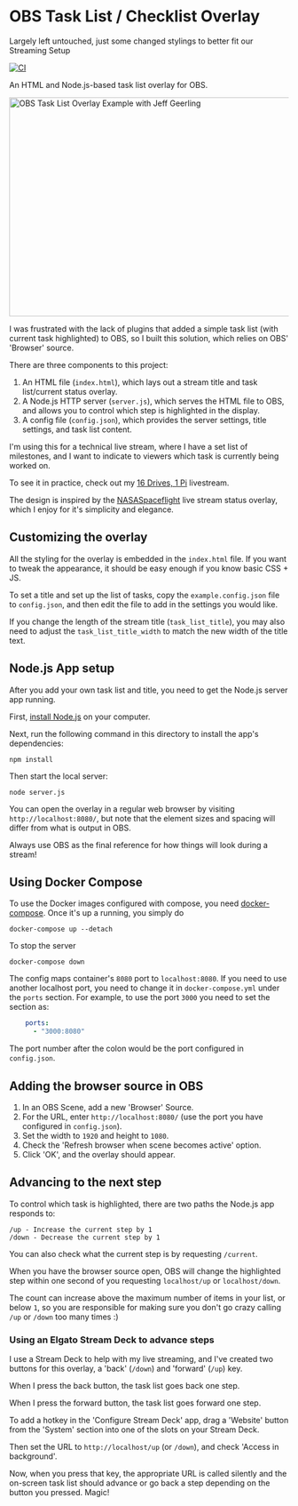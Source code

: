 # OBS Task List / Checklist Overlay

Largely left untouched, just some changed stylings to better fit our Streaming Setup

[![CI](https://github.com/geerlingguy/obs-task-list-overlay/actions/workflows/ci.yml/badge.svg?branch=master&event=push)](https://github.com/geerlingguy/obs-task-list-overlay/actions/workflows/ci.yml)

An HTML and Node.js-based task list overlay for OBS.

<img src="https://raw.githubusercontent.com/geerlingguy/obs-task-list-overlay/master/example.jpg" width="700" height="394" alt="OBS Task List Overlay Example with Jeff Geerling" />

I was frustrated with the lack of plugins that added a simple task list (with current task highlighted) to OBS, so I built this solution, which relies on OBS' 'Browser' source.

There are three components to this project:

  1. An HTML file (`index.html`), which lays out a stream title and task list/current status overlay.
  2. A Node.js HTTP server (`server.js`), which serves the HTML file to OBS, and allows you to control which step is highlighted in the display.
  3. A config file (`config.json`), which provides the server settings, title settings, and task list content.

I'm using this for a technical live stream, where I have a set list of milestones, and I want to indicate to viewers which task is currently being worked on.

To see it in practice, check out my [16 Drives, 1 Pi](https://www.youtube.com/watch?v=afnszOuWt74) livestream.

The design is inspired by the [NASASpaceflight](https://www.youtube.com/c/NASASpaceflightVideos) live stream status overlay, which I enjoy for it's simplicity and elegance.

## Customizing the overlay

All the styling for the overlay is embedded in the `index.html` file. If you want to tweak the appearance, it should be easy enough if you know basic CSS + JS.

To set a title and set up the list of tasks, copy the `example.config.json` file to `config.json`, and then edit the file to add in the settings you would like.

If you change the length of the stream title (`task_list_title`), you may also need to adjust the `task_list_title_width` to match the new width of the title text.

## Node.js App setup

After you add your own task list and title, you need to get the Node.js server app running.

First, [install Node.js](https://nodejs.org/en/download/) on your computer.

Next, run the following command in this directory to install the app's dependencies:

```
npm install
```

Then start the local server:

```
node server.js
```

You can open the overlay in a regular web browser by visiting `http://localhost:8080/`, but note that the element sizes and spacing will differ from what is output in OBS.

Always use OBS as the final reference for how things will look during a stream!

## Using Docker Compose

To use the Docker images configured with compose, you need [docker-compose](https://docs.docker.com/compose/install/). Once it's up a running, you simply do

```
docker-compose up --detach
```

To stop the server

```
docker-compose down
```

The config maps container's `8080` port to `localhost:8080`. If you need to use another localhost port, you need to change it in `docker-compose.yml` under the `ports` section. For example, to use the port `3000` you need to set the section as:

```yaml
    ports:
      - "3000:8080"
```

The port number after the colon would be the port configured in `config.json`.

## Adding the browser source in OBS

  1. In an OBS Scene, add a new 'Browser' Source.
  2. For the URL, enter `http://localhost:8080/` (use the port you have configured in `config.json`).
  3. Set the width to `1920` and height to `1080`.
  4. Check the 'Refresh browser when scene becomes active' option.
  5. Click 'OK', and the overlay should appear.

## Advancing to the next step

To control which task is highlighted, there are two paths the Node.js app responds to:

```
/up - Increase the current step by 1
/down - Decrease the current step by 1
```

You can also check what the current step is by requesting `/current`.

When you have the browser source open, OBS will change the highlighted step within one second of you requesting `localhost/up` or `localhost/down`.

The count can increase above the maximum number of items in your list, or below `1`, so you are responsible for making sure you don't go crazy calling `/up` or `/down` too many times :)

### Using an Elgato Stream Deck to advance steps

I use a Stream Deck to help with my live streaming, and I've created two buttons for this overlay, a 'back' (`/down`) and 'forward' (`/up`) key.

When I press the back button, the task list goes back one step.

When I press the forward button, the task list goes forward one step.

To add a hotkey in the 'Configure Stream Deck' app, drag a 'Website' button from the 'System' section into one of the slots on your Stream Deck.

Then set the URL to `http://localhost/up` (or `/down`), and check 'Access in background'.

Now, when you press that key, the appropriate URL is called silently and the on-screen task list should advance or go back a step depending on the button you pressed. Magic!
